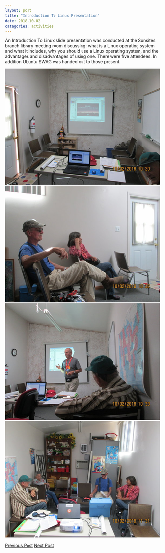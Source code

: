 ```yaml
---
layout: post
title: "Introduction To Linux Presentation"
date: 2018-10-02
catagories: activities
---
```


An Introduction To Linux slide presentation was conducted at the Sunsites branch library meeting room discussing: what is a Linux operating system and what it includes, why you should use a Linux operating system, and the advantages and disadvantages of using one.  There were five attendees.  In addition Ubuntu SWAG was handed out to those present.

![alt text](https://raw.githubusercontent.com/CochiseLinuxUsersGroup/CochiseLinuxUsersGroup.github.io/master/images/rsz_introtolinuxpresentation_sunsitesaz_1.jpg)
![alt text](https://raw.githubusercontent.com/CochiseLinuxUsersGroup/CochiseLinuxUsersGroup.github.io/master/images/rsz_introtolinuxpresentation_sunsitesaz_3.jpg)
![alt text](https://raw.githubusercontent.com/CochiseLinuxUsersGroup/CochiseLinuxUsersGroup.github.io/master/images/rsz_introtolinuxpresentation_sunsitesaz_4.jpg)
![alt text](https://raw.githubusercontent.com/CochiseLinuxUsersGroup/CochiseLinuxUsersGroup.github.io/master/images/rsz_introtolinuxpresentation_sunsitesaz_5.jpg)

<footer>
<a href="http://cochiselinuxusergroup.org/activities/SierraVistaInstallfest_2018-08-04" class="post-prev">Previous Post</a>
<a href="http://cochiselinuxusergroup.org/activities/IntroductionTo LinuxPresentation" class="post-next">Next Post</a>
  </footer>
